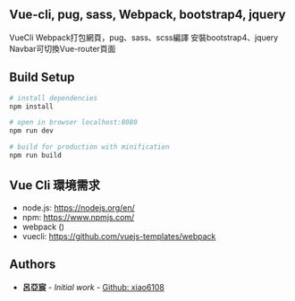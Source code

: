 ## Vue-cli, pug, sass, Webpack, bootstrap4, jquery
VueCli Webpack打包網頁，pug、sass、scss編譯
安裝bootstrap4、jquery
Navbar可切換Vue-router頁面

## Build Setup
``` bash
# install dependencies
npm install

# open in browser localhost:8080
npm run dev

# build for production with minification
npm run build

```

## Vue Cli 環境需求
- node.js: https://nodejs.org/en/
- npm: https://www.npmjs.com/
- webpack ()
- vuecli: https://github.com/vuejs-templates/webpack

## Authors
* **呂亞宸** - *Initial work* - [Github: xiao6108](https://github.com/PurpleBooth)

